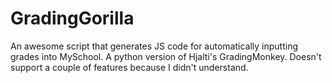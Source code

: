# GradingGorilla

An awesome script that generates JS code for automatically inputting grades into MySchool. A python version of Hjalti's GradingMonkey. Doesn't support a couple of features because I didn't understand.
